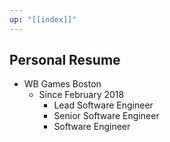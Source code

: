 ```yaml
---
up: "[[index]]"
---
```

## Personal Resume

* WB Games Boston
  * Since February 2018
	  * Lead Software Engineer
	  * Senior Software Engineer
	  * Software Engineer